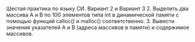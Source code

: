 Шестая практика по языку СИ. Вариант 2 и Вариант 3
2.	Выделить два массива A и B по 100 элементов типа int в динамической памяти с  помощью функций calloc() и malloc() соответственно.
3.	Вывести значения указателей A и B (адреса массивов в памяти) и содержимое массивов.

